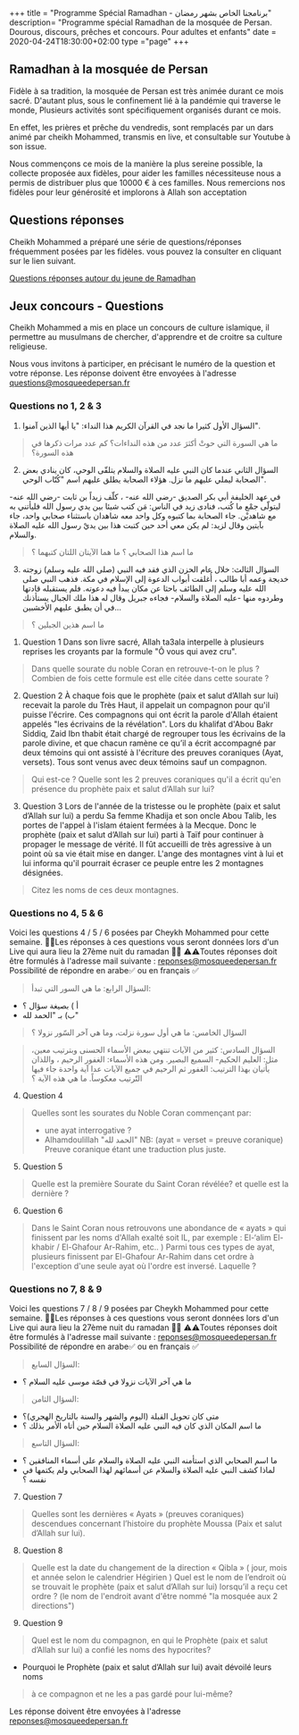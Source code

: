 +++
title = "Programme Spécial Ramadhan - برنامجنا الخاص بشهر رمضان"
description= "Programme spécial Ramadhan de la mosquée de Persan. Dourous, discours, prêches et concours. Pour adultes et enfants"
date = 2020-04-24T18:30:00+02:00
type ="page"
+++


## Ramadhan à la mosquée de Persan

Fidèle à sa tradition, la mosquée de Persan est très animée durant ce mois sacré.
D'autant plus, sous le confinement lié à la pandémie qui traverse le monde,
Plusieurs activités sont spécifiquement organisés durant ce mois.

En effet, les prières et prêche du vendredis, sont remplacés par un dars animé
par cheikh Mohammed, transmis en live, et consultable sur Youtube à son issue.

Nous commençons ce mois de la manière la plus sereine possible, la collecte
proposée aux fidèles, pour aider les familles nécessiteuse nous a permis de
distribuer plus que 10000 € à ces familles. Nous remercions nos fidèles pour
leur générosité et implorons à Allah son acceptation

## Questions réponses

Cheikh Mohammed a préparé une série de questions/réponses fréquemment posées par
les fidèles. vous pouvez la consulter en cliquant sur le lien suivant.

[Questions réponses autour du jeune de Ramadhan](/blog/011-special-ramadhan-questions-reponses/)

## Jeux concours - Questions

Cheikh Mohammed a mis en place un concours de culture islamique, il permettre au
musulmans de chercher, d'apprendre et de croitre sa culture religieuse.

Nous vous invitons à participer, en précisant le numéro de la question et votre
réponse. Les réponse doivent être envoyées à l'adresse
[questions@mosqueedepersan.fr](mailto:reponses@mosqueedepersan.fr)

### Questions no 1, 2 & 3

1. السؤال الأول
كثيرا ما نجد في القرآن الكريم هذا النداء: "يا أيها الذين آمنوا".

>ما هي السورة التي حوتْ أكثرَ عدد من هذه النداءات؟
>كم عدد مرات ذكرها في هذه السورة؟

2. السؤال الثاني
عندما كان النبي عليه الصلاة والسلام يتلقّى الوحي، كان ينادي بعض الصحابة ليملي عليهم ما نزل.
هؤلاء الصحابة يطلق عليهم اسم "كُتّاب الوحي".

في عهد الخليفة أبي بكر الصديق -رضي الله عنه- ، كلّف زيداً بن ثابت -رضي الله عنه- ليتولّى جمْع ما كُتب، فنادى زيد في الناس: مَن كتب شيئا بين يدي رسول الله فليأتني به مع شاهديْن.
جاء الصحابة بما كتبوه وكل واحد معه شاهدان باستثناء صحابي واحد، جاء بآيتين وقال لزيد: لم يكن معي أحد حين كتبت هذا بين يديْ رسول الله عليه الصلاة والسلام.

> ما اسم هذا الصحابي ؟
> ما هما الآيتان اللتان كتبهما ؟

3. السؤال الثالث:
خلال عام الحزن الذي فقد فيه النبي (صلى الله عليه وسلم) زوجته خديجة وعمه أبا طالب ، أُغلقت أبواب الدعوة إلى الإسلام في مكة.
فذهب النبي صلى الله عليه وسلم إلى الطائف باحثا عن مكان يبدأ فيه دعوته.
فلم يستقبله قادتها وطردوه منها -عليه الصلاة والسلام- فجاءه جبريل وقال له هذا ملك الجبال يستأذنك في أن يطبق عليهم الأخشبين...
> ما اسم هذين الجبلين ؟

1. Question 1
Dans son livre sacré, Allah ta3ala interpelle à plusieurs reprises les croyants par la formule "Ô vous qui avez cru".
> Dans quelle sourate du noble Coran en retrouve-t-on le plus ?
> Combien de fois cette formule est elle citée dans cette sourate ?

2. Question 2
À chaque fois que le prophète (paix et salut d’Allah sur lui) recevait la parole du Très Haut, il appelait un compagnon pour qu'il puisse l'écrire.
Ces compagnons qui ont écrit la parole d'Allah étaient appelés "les écrivains de la révélation".
Lors du khalifat d'Abou Bakr Siddiq, Zaid Ibn thabit était chargé de regrouper tous les écrivains de la parole divine, et que chacun ramène ce qu’il a écrit accompagné par deux témoins qui ont assisté à l'écriture des preuves coraniques (Ayat, versets).
Tous sont venus avec deux témoins sauf un compagnon.

> Qui est-ce ?
> Quelle sont les 2 preuves coraniques qu'il a écrit qu'en présence du prophète paix et salut d’Allah sur lui?

3. Question 3
Lors de l'année de la tristesse ou le prophète (paix et salut d’Allah sur lui) a perdu Sa femme Khadija et son oncle Abou Talib, les portes de l'appel à l'islam étaient fermées à la Mecque.
Donc le prophète (paix et salut d’Allah sur lui) parti à Taïf pour continuer à propager le message de vérité.
Il fût accueilli de très agressive à un point où sa vie était mise en danger.
L'ange des montagnes vint à lui et lui informa qu'il pourrait écraser ce peuple entre les 2 montagnes désignées.

> Citez les noms de ces deux montagnes.


### Questions no 4, 5 & 6

Voici les questions 4 / 5 / 6 posées par Cheykh Mohammed pour cette semaine.
🌟🌟Les réponses à ces questions vous seront données lors d'un Live qui aura lieu la 27ème nuit du ramadan 🌟🌟
⚠️⚠️Toutes réponses doit être formulés à l'adresse mail suivante :
reponses@mosqueedepersan.fr
Possibilité de répondre en arabe✅ ou en français ✅

>السؤال الرابع:
>ما هي السور التي تبدأ:
* أ ) بصيغة سؤال ؟
* ب) بـ "الحمد لله"

>السؤال الخامس:
ما هي أول سورة نزلت، وما هي آخر السّور نزولا  ؟

>السؤال السادس:
كثير من الآيات تنتهي ببعض الأسماء الحسنى وبترتيب معين، مثل: العليم الحكيم- السميع البصير.
ومن هذه الأسماء: الغفور الرحيم ، واللذان يأتيان بهذا الترتيب: الغفور ثم الرحيم في جميع الآيات عدا آية واحدة جاء فيها التّرتيب معكوساً.
ما هي هذه الآية ؟

4. Question 4

>Quelles sont les sourates du Noble Coran commençant par:
>* une ayat interrogative ?
>* Alhamdoulillah "الحمد لله"
NB: (ayat = verset = preuve coranique)
>Preuve coranique étant une traduction plus juste.

5. Question 5

>Quelle est la première Sourate du Saint Coran révélée? et quelle est la dernière ?

6. Question 6

>Dans le Saint Coran nous retrouvons une abondance de « ayats » qui finissent
>par les noms d'Allah exalté soit IL, par exemple : El-‘alim El-khabir /
>El-Ghafour Ar-Rahim, etc.. ) Parmi tous ces types de ayat, plusieurs finissent
>par El-Ghafour Ar-Rahim dans cet ordre  à l'exception d'une seule ayat où
>l'ordre est inversé. Laquelle ?

### Questions no 7, 8 & 9

Voici les questions 7 / 8 / 9 posées par Cheykh Mohammed pour cette semaine.
🌟🌟Les réponses à ces questions vous seront données lors d'un Live qui aura lieu la 27ème nuit du ramadan 🌟🌟
⚠️⚠️Toutes réponses doit être formulés à l'adresse mail suivante : [reponses@mosqueedepersan.fr](mailto:reponses@mosqueedepersan.fr)
Possibilité de répondre en arabe✅ ou en français ✅

>السؤال السابع:
- ما هي آخر الآيات نزولا في قصّة موسى عليه السلام ؟


>السؤال الثامن:
- متى كان تحويل القبلة (اليوم والشهر والسنة بالتاريخ الهجري)؟
- ما اسم المكان الذي كان فيه النبي عليه الصلاة السلام حين أتاه الأمر بذلك ؟


>السؤال التاسع:
- ما اسم الصحابي الذي استأمنه النبي عليه الصلاة والسلام على أسماء المنافقين ؟
- لماذا كشف النبي عليه الصلاة والسلام عن أسمائهم لهذا الصحابي ولم يكتمها في نفسه ؟

7. Question 7

>Quelles sont les dernières « Ayats » (preuves coraniques) descendues concernant
>l’histoire du prophète Moussa (Paix et salut d’Allah sur lui).

8. Question 8

>Quelle est la date du changement de la direction « Qibla » ( jour, mois et
>année selon le calendrier Hégirien  ) Quel est le nom de l’endroit où se
>trouvait le prophète (paix et salut d’Allah sur lui) lorsqu’il a reçu cet ordre
>? (le nom de l'endroit avant d'être nommé  "la mosquée aux 2 directions")

9. Question 9

>Quel est le nom du compagnon, en qui le Prophète (paix et salut d’Allah sur
>lui) a confié les noms des hypocrites?
- Pourquoi le Prophète (paix et salut d’Allah sur lui) avait dévoilé leurs noms
>à ce compagnon et ne les a pas gardé
>pour lui-même?


Les réponse doivent être envoyées à l'adresse
[reponses@mosqueedepersan.fr](mailto:reponses@mosqueedepersan.fr)
